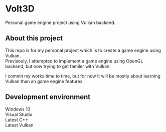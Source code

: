 # Volt3D
Personal game engine project using Vulkan backend.

## About this project
This repo is for my personal project which is to create a game engine using Vulkan.  
Previsouly, I attempted to implement a game engine using OpenGL backend,
but now trying to get familer with Vulkan.
  
I commit my works time to time, but for now it will be mostly about learning Vulkan than an game engine features.

## Development environment
Windows 10  
Visual Studio  
Latest C++  
Latest Vulkan  
